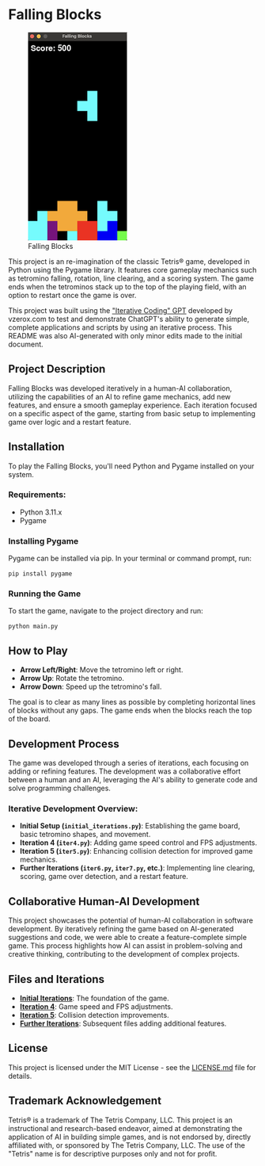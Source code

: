 # Falling Blocks

<figure>
  <img src="falling_blocks.png" alt="Falling Blocks">
  <figcaption>Falling Blocks</figcaption>
</figure>


This project is an re-imagination of the classic Tetris® game, developed in Python using the Pygame library. It features core gameplay mechanics such as tetromino falling, rotation, line clearing, and a scoring system. The game ends when the tetrominos stack up to the top of the playing field, with an option to restart once the game is over.

This project was built using the ["Iterative Coding" GPT](https://chat.openai.com/g/g-ZfQ1k76Cv-iterative-coding) developed by vzerox.com to test and demonstrate ChatGPT's ability to generate simple, complete applications and scripts by using an iterative process. This README was also AI-generated with only minor edits made to the initial document.

## Project Description

Falling Blocks was developed iteratively in a human-AI collaboration, utilizing the capabilities of an AI to refine game mechanics, add new features, and ensure a smooth gameplay experience. Each iteration focused on a specific aspect of the game, starting from basic setup to implementing game over logic and a restart feature.

## Installation

To play the Falling Blocks, you'll need Python and Pygame installed on your system.

### Requirements:
- Python 3.11.x
- Pygame

### Installing Pygame

Pygame can be installed via pip. In your terminal or command prompt, run:

```
pip install pygame
```

### Running the Game

To start the game, navigate to the project directory and run:

```
python main.py
```

## How to Play

- **Arrow Left/Right**: Move the tetromino left or right.
- **Arrow Up**: Rotate the tetromino.
- **Arrow Down**: Speed up the tetromino's fall.

The goal is to clear as many lines as possible by completing horizontal lines of blocks without any gaps. The game ends when the blocks reach the top of the board.

## Development Process

The game was developed through a series of iterations, each focusing on adding or refining features. The development was a collaborative effort between a human and an AI, leveraging the AI's ability to generate code and solve programming challenges.

### Iterative Development Overview:

- **Initial Setup (`initial_iterations.py`)**: Establishing the game board, basic tetromino shapes, and movement.
- **Iteration 4 (`iter4.py`)**: Adding game speed control and FPS adjustments.
- **Iteration 5 (`iter5.py`)**: Enhancing collision detection for improved game mechanics.
- **Further Iterations (`iter6.py`, `iter7.py`, etc.)**: Implementing line clearing, scoring, game over detection, and a restart feature.

## Collaborative Human-AI Development

This project showcases the potential of human-AI collaboration in software development. By iteratively refining the game based on AI-generated suggestions and code, we were able to create a feature-complete simple game. This process highlights how AI can assist in problem-solving and creative thinking, contributing to the development of complex projects.

## Files and Iterations

- **[Initial Iterations](iterations/initial_iterations.py)**: The foundation of the game.
- **[Iteration 4](iterations/iter4.py)**: Game speed and FPS adjustments.
- **[Iteration 5](iterations/iter5.py)**: Collision detection improvements.
- **[Further Iterations](iterations/)**: Subsequent files adding additional features.

## License

This project is licensed under the MIT License - see the [LICENSE.md](LICENSE.md) file for details.

## Trademark Acknowledgement

Tetris® is a trademark of The Tetris Company, LLC. This project is an instructional and research-based endeavor, aimed at demonstrating the application of AI in building simple games, and is not endorsed by, directly affiliated with, or sponsored by The Tetris Company, LLC. The use of the "Tetris" name is for descriptive purposes only and not for profit.
